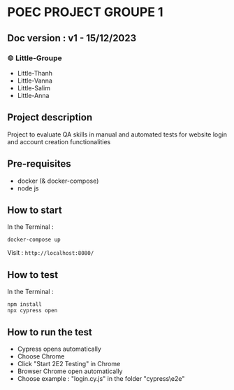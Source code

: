 # POEC PROJECT GROUPE 1

## Doc version : v1 - 15/12/2023
### © Little-Groupe
- Little-Thanh
- Little-Vanna
- Little-Salim
- Little-Anna

## Project description
Project to evaluate QA skills in manual and automated tests for website login and account creation functionalities


## Pre-requisites
- docker (& docker-compose)
- node js

## How to start
In the Terminal :

    docker-compose up
Visit :  `http://localhost:8080/`

## How to test
In the Terminal :

    npm install
    npx cypress open

## How to run the test
   - Cypress opens automatically
   - Choose Chrome
   - Click "Start 2E2 Testing" in Chrome
   - Browser Chrome open automatically
   - Choose example : "login.cy.js" in the folder "cypress\e2e"
